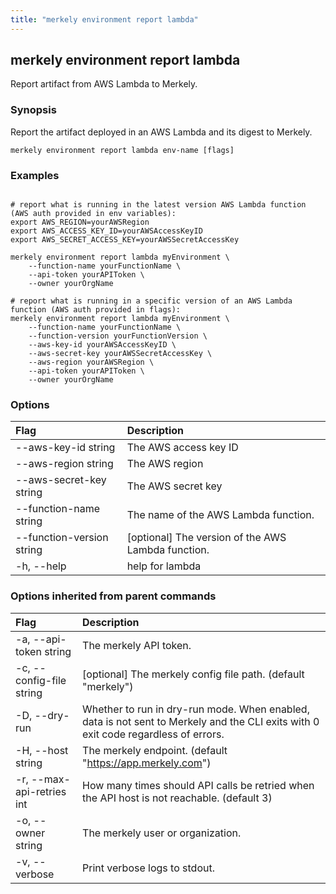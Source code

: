 ```yaml
---
title: "merkely environment report lambda"
---
```


## merkely environment report lambda

Report artifact from AWS Lambda to Merkely.

### Synopsis


Report the artifact deployed in an AWS Lambda and its digest to Merkely. 


```shell
merkely environment report lambda env-name [flags]
```

### Examples

```shell

# report what is running in the latest version AWS Lambda function (AWS auth provided in env variables):
export AWS_REGION=yourAWSRegion
export AWS_ACCESS_KEY_ID=yourAWSAccessKeyID
export AWS_SECRET_ACCESS_KEY=yourAWSSecretAccessKey

merkely environment report lambda myEnvironment \
	--function-name yourFunctionName \
	--api-token yourAPIToken \
	--owner yourOrgName

# report what is running in a specific version of an AWS Lambda function (AWS auth provided in flags):
merkely environment report lambda myEnvironment \
	--function-name yourFunctionName \
	--function-version yourFunctionVersion \
	--aws-key-id yourAWSAccessKeyID \
	--aws-secret-key yourAWSSecretAccessKey \
	--aws-region yourAWSRegion \
	--api-token yourAPIToken \
	--owner yourOrgName

```

### Options
| Flag | Description |
| :--- | :--- |
|        --aws-key-id string  |  The AWS access key ID  |
|        --aws-region string  |  The AWS region  |
|        --aws-secret-key string  |  The AWS secret key  |
|        --function-name string  |  The name of the AWS Lambda function.  |
|        --function-version string  |  [optional] The version of the AWS Lambda function.  |
|    -h, --help  |  help for lambda  |


### Options inherited from parent commands
| Flag | Description |
| :--- | :--- |
|    -a, --api-token string  |  The merkely API token.  |
|    -c, --config-file string  |  [optional] The merkely config file path. (default "merkely")  |
|    -D, --dry-run  |  Whether to run in dry-run mode. When enabled, data is not sent to Merkely and the CLI exits with 0 exit code regardless of errors.  |
|    -H, --host string  |  The merkely endpoint. (default "https://app.merkely.com")  |
|    -r, --max-api-retries int  |  How many times should API calls be retried when the API host is not reachable. (default 3)  |
|    -o, --owner string  |  The merkely user or organization.  |
|    -v, --verbose  |  Print verbose logs to stdout.  |


